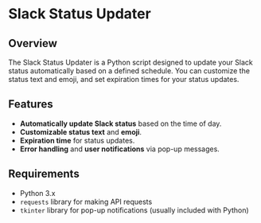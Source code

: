 # Slack Status Updater

## Overview

The Slack Status Updater is a Python script designed to update your Slack status automatically based on a defined schedule. You can customize the status text and emoji, and set expiration times for your status updates.

## Features

- **Automatically update Slack status** based on the time of day.
- **Customizable status text** and **emoji**.
- **Expiration time** for status updates.
- **Error handling** and **user notifications** via pop-up messages.

## Requirements

- Python 3.x
- `requests` library for making API requests
- `tkinter` library for pop-up notifications (usually included with Python)